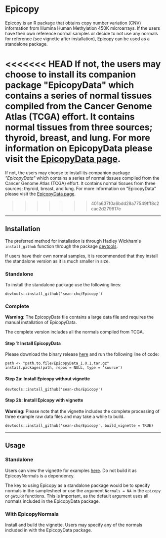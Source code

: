 # Epicopy

Epicopy is an R package that obtains copy number variation (CNV) information from Illumina Human Methylation 450K microarrays. If the users have their own reference normal samples or decide to not use any normals for reference (see vignette after installation), Epicopy can be used as a standalone package.

<<<<<<< HEAD
If not, the users may choose to install its companion package **"EpicopyData"** which contains a series of normal tissues compiled from the Cancer Genome Atlas (TCGA) effort. It contains normal tissues from three sources; thyroid, breast, and lung. For more information on EpicopyData please visit the [EpicopyData page](https://github.com/sean-cho/EpicopyData).
=======
If not, the users may choose to install its companion package _"EpicopyData"_ which contains a series of normal tissues compiled from the Cancer Genome Atlas (TCGA) effort. It contains normal tissues from three sources; thyroid, breast, and lung. For more information on "EpicopyData" please visit the [EpicopyData page](https://github.com/sean-cho/EpicopyData).
>>>>>>> 401a637f0a6bdd28a77549fff8c2cac2d279917e

---

## Installation

The preferred method for installation is through Hadley Wickham's `install_github` function through the package [devtools](https://github.com/hadley/devtools).

If users have their own normal samples, it is recommended that they install the standalone version as it is much smaller in size.

### Standalone

To install the standalone package use the following lines:
```
devtools::install_github('sean-cho/Epicopy')
```

### Complete

**Warning:** The EpicopyData file contains a large data file and requires the manual installation of EpicopyData.

The complete version includes all the normals compiled from TCGA.

#### Step 1: Install EpicopyData

Please download the binary release [here](https://github.com/sean-cho/EpicopyData/releases/download/v1.0.1/EpicopyData_1.0.1.tar.gz) and run the following line of code:

```
path <- "path.to.file/EpicopyData_1.0.1.tar.gz"
install.packages(path, repos = NULL, type = 'source')
```

#### Step 2a: Install Epicopy without vignette
```
devtools::install_github('sean-cho/Epicopy')
```

#### Step 2b: Install Epicopy with vignette
**Warning:** Please note that the vignette includes the complete processing of three example raw data files and may take a while to build.
```
devtools::install_github('sean-cho/Epicopy', build_vignette = TRUE)
```

---

## Usage

### Standalone

Users can view the vignette for examples [here](https://github.com/sean-cho/Epicopy/blob/master/vignettes/Epicopy.Rmd). Do not build it as EpicopyNormals is a dependency.

The key to using Epicopy as a standalone package would be to specify normals in the samplesheet or use the argument `Normals = NA` in the `epicopy` or `getLRR` functions. This is important, as the default argument uses all normals included in the EpicopyData package.

### With EpicopyNormals

Install and build the vignette. Users may specify any of the normals included in with the EpicopyData package.
